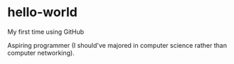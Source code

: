 # hello-world

My first time using GitHub

Aspiring programmer (I should've majored in computer science rather than computer networking).

